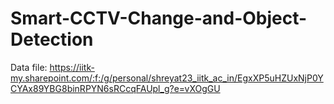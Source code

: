 # Smart-CCTV-Change-and-Object-Detection
Data file: https://iitk-my.sharepoint.com/:f:/g/personal/shreyat23_iitk_ac_in/EgxXP5uHZUxNjP0YCYAx89YBG8binRPYN6sRCcqFAUpl_g?e=vXOgGU
